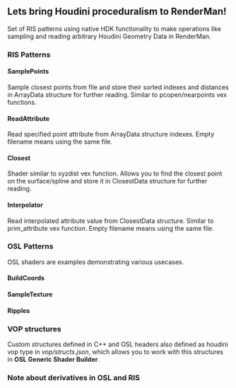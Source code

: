 ## Lets bring Houdini proceduralism to RenderMan!
Set of RIS patterns using native HDK functionality to make operations like sampling and reading arbitrary Houdini Geometry Data in RenderMan.

### RIS Patterns

#### SamplePoints
Sample closest points from file and store their sorted indexes and distances in ArrayData structure for further reading. Similar to pcopen/nearpoints vex functions.

#### ReadAttribute
Read specified point attribute from ArrayData structure indexes.
Empty filename means using the same file.

#### Closest
Shader similar to xyzdist vex function. Allows you to find the closest point on the surface/spline and store it in ClosestData structure for further reading.

#### Interpolator
Read interpolated attribute value from ClosestData structure. Similar to prim_attribute vex function.
Empty filename means using the same file.

### OSL Patterns
OSL shaders are examples demonstrating various usecases.
#### BuildCoords
#### SampleTexture
#### Ripples

### VOP structures
Custom structures defined in C++ and OSL headers also defined as houdini vop type in *vop/structs.json*, which allows you to work with this structures in **OSL Generic Shader Builder**.

### Note about derivatives in OSL and RIS
